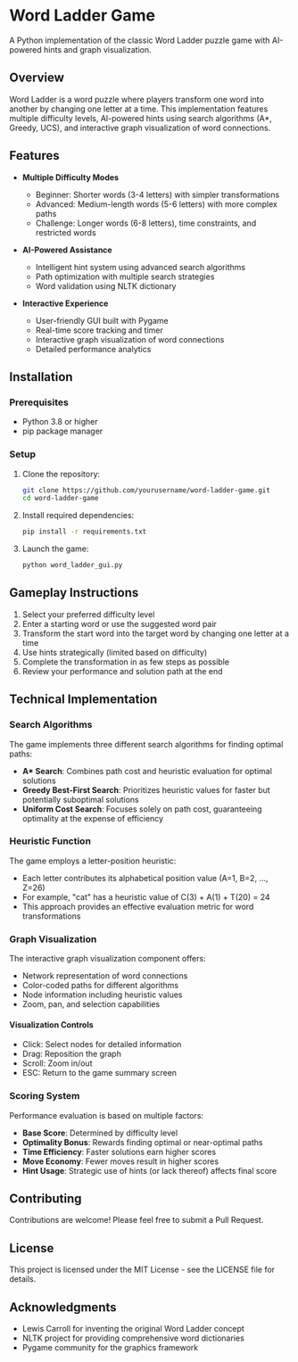 # Word Ladder Game

A Python implementation of the classic Word Ladder puzzle game with AI-powered hints and graph visualization.

## Overview

Word Ladder is a word puzzle where players transform one word into another by changing one letter at a time. This implementation features multiple difficulty levels, AI-powered hints using search algorithms (A\*, Greedy, UCS), and interactive graph visualization of word connections.

## Features

- **Multiple Difficulty Modes**

  - Beginner: Shorter words (3-4 letters) with simpler transformations
  - Advanced: Medium-length words (5-6 letters) with more complex paths
  - Challenge: Longer words (6-8 letters), time constraints, and restricted words

- **AI-Powered Assistance**

  - Intelligent hint system using advanced search algorithms
  - Path optimization with multiple search strategies
  - Word validation using NLTK dictionary

- **Interactive Experience**
  - User-friendly GUI built with Pygame
  - Real-time score tracking and timer
  - Interactive graph visualization of word connections
  - Detailed performance analytics

## Installation

### Prerequisites

- Python 3.8 or higher
- pip package manager

### Setup

1. Clone the repository:

   ```bash
   git clone https://github.com/yourusername/word-ladder-game.git
   cd word-ladder-game
   ```

2. Install required dependencies:

   ```bash
   pip install -r requirements.txt
   ```

3. Launch the game:
   ```bash
   python word_ladder_gui.py
   ```

## Gameplay Instructions

1. Select your preferred difficulty level
2. Enter a starting word or use the suggested word pair
3. Transform the start word into the target word by changing one letter at a time
4. Use hints strategically (limited based on difficulty)
5. Complete the transformation in as few steps as possible
6. Review your performance and solution path at the end

## Technical Implementation

### Search Algorithms

The game implements three different search algorithms for finding optimal paths:

- **A\* Search**: Combines path cost and heuristic evaluation for optimal solutions
- **Greedy Best-First Search**: Prioritizes heuristic values for faster but potentially suboptimal solutions
- **Uniform Cost Search**: Focuses solely on path cost, guaranteeing optimality at the expense of efficiency

### Heuristic Function

The game employs a letter-position heuristic:

- Each letter contributes its alphabetical position value (A=1, B=2, ..., Z=26)
- For example, "cat" has a heuristic value of C(3) + A(1) + T(20) = 24
- This approach provides an effective evaluation metric for word transformations

### Graph Visualization

The interactive graph visualization component offers:

- Network representation of word connections
- Color-coded paths for different algorithms
- Node information including heuristic values
- Zoom, pan, and selection capabilities

#### Visualization Controls

- Click: Select nodes for detailed information
- Drag: Reposition the graph
- Scroll: Zoom in/out
- ESC: Return to the game summary screen

### Scoring System

Performance evaluation is based on multiple factors:

- **Base Score**: Determined by difficulty level
- **Optimality Bonus**: Rewards finding optimal or near-optimal paths
- **Time Efficiency**: Faster solutions earn higher scores
- **Move Economy**: Fewer moves result in higher scores
- **Hint Usage**: Strategic use of hints (or lack thereof) affects final score

## Contributing

Contributions are welcome! Please feel free to submit a Pull Request.

## License

This project is licensed under the MIT License - see the LICENSE file for details.

## Acknowledgments

- Lewis Carroll for inventing the original Word Ladder concept
- NLTK project for providing comprehensive word dictionaries
- Pygame community for the graphics framework
